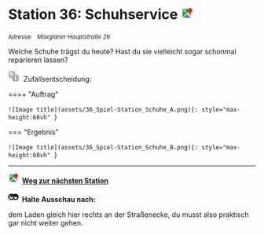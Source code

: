 # Station 36: Schuhservice  <a href="https://www.google.com/maps/dir/?api=1&travelmode=walking&destination=47.797083,13.0217722"><img src="https://github.com/kipppunkte/kipppunkte/raw/gh-pages/assets/google-maps.svg" width="24" height="24"></a>

<small>Adresse:<em style="margin-left: 10px">Maxglaner Hauptstraße 26</em></small>



Welche Schuhe trägst du heute? Hast du sie vielleicht sogar schonmal reparieren lassen?
<div class="md-button dice-pic"><img  src="https://github.com/kipppunkte/kipppunkte/raw/gh-pages/assets/rolling-dices.svg" style="height: 1.6em;margin-right :5px;background:white">  Zufallsentscheidung:<span class="dice-resp"/></div>

===+ "Auftrag" 

    ![Image title](assets/36_Spiel-Station_Schuhe_A.png){: style="max-height:60vh" }

=== "Ergebnis"

    ![Image title](assets/36_Spiel-Station_Schuhe_B.png){: style="max-height:60vh" }





____

<a href="https://www.google.com/maps/dir/?api=1&travelmode=walking&destination=47.7971815,13.0221319"><img src="https://github.com/kipppunkte/kipppunkte/raw/gh-pages/assets/google-maps.svg" style="height: 1.5em;margin-right: 0.5em"></a>**[Weg zur nächsten Station](https://www.google.com/maps/dir/?api=1&travelmode=walking&destination=47.7971815,13.0221319)**



<img src="https://github.com/kipppunkte/kipppunkte/raw/gh-pages/assets/eyes.svg" style="height: 1.5em;background: white;margin-right: 0.5em">**Halte Ausschau nach:**

dem Laden gleich hier rechts an der Straßenecke, du musst also praktisch gar nicht weiter gehen.